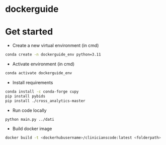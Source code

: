 # dockerguide

# Get started

* Create a new virtual environment (in cmd)
```Bash 
conda create -n dockerguide_env python=3.11
```

* Activate environment (in cmd)
```Bash
conda activate dockerguide_env
```

* Install requirements
```Bash
conda install -c conda-forge cupy
pip install pybids
pip install ./cross_analytics-master
```

* Run code locally
```Bash
python main.py ../dati
```

* Build docker image
```Bash
docker build -t <dockerhubusername>/clinicianscode:latest <folderpath>
```